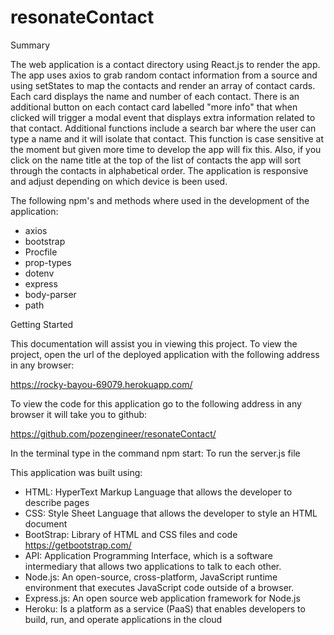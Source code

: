 # resonateContact

Summary

The web application is a contact directory using React.js to render the app. The app uses axios to
grab random contact information from a source and using setStates to map the contacts and render an
array of contact cards. Each card displays the name and number of each contact. There is an additional
button on each contact card labelled "more info" that when clicked will trigger a modal event that
displays extra information related to that contact.
Additional functions include a search bar where the user can type a name and it will isolate that contact.
This function is case sensitive at the moment but given more time to develop the app will fix this. Also,
if you click on the name title at the top of the list of contacts the app will sort through the contacts in
alphabetical order. The application is responsive and adjust depending on which device is been used.

The following npm's and methods where used in the development of the application:
- axios
- bootstrap
- Procfile
- prop-types
- dotenv
- express
- body-parser
- path

Getting Started

This documentation will assist you in viewing this project. To view the project, open
the url of the deployed application with the following address in any browser:

https://rocky-bayou-69079.herokuapp.com/

To view the code for this application go to the following address in any browser it will take you to github:

https://github.com/pozengineer/resonateContact/
 
In the terminal type in the command
npm start: To run the server.js file

This application was built using:
- HTML: HyperText Markup Language that allows the developer to describe pages
- CSS: Style Sheet Language that allows the developer to style an HTML document
- BootStrap: Library of HTML and CSS files and code https://getbootstrap.com/
- API: Application Programming Interface, which is a software intermediary that
  allows two applications to talk to each other.
- Node.js: An open-source, cross-platform, JavaScript runtime environment that
  executes JavaScript code outside of a browser.
- Express.js: An open source web application framework for Node.js
- Heroku: Is a platform as a service (PaaS) that enables developers to build, run,
  and operate applications in the cloud